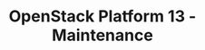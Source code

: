 ---
permalink: /product-documents/osp13/nist-800-53/ma/
layout: control_family
title: OpenStack Platform 13 - Maintenance
category: Product Documents
lead: |
  Control responses for NIST 800-53 rev4.
subnav:
  data: components.osp13.satisfies
  href: ['#%', control_key]
  text: control_key
product_info:
  name: OpenStack Platform 13
  opencontrol_component: osp13
  control_family_shorthand: MA
---